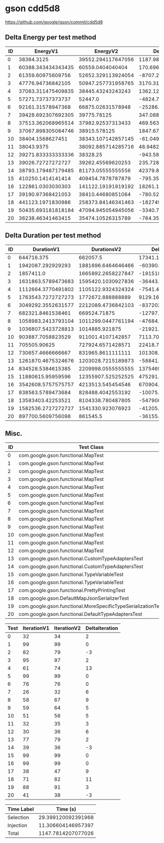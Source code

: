 # gson cdd5d8


https://github.com/google/gson/commit/cdd5d8



## Delta Energy per test method


| ID | EnergyV1 | EnergyV2 | DeltaEnergy | σV1 | σV2 |
| --- | --- | --- | --- | --- | --- |
| 0 | 38364.3125 | 39552.294117647056 | 1187.9816176470558 | 5128.349499580128 | 5160.723259442772 |
| 1 | 60388.343434343435 | 60559.0404040404 | 170.69696969696815 | 20907.942944366412 | 20629.731009238076 |
| 2 | 61359.60975609756 | 52652.329113924054 | -8707.280642173508 | 30377.54913593666 | 23727.22823870677 |
| 3 | 47776.94736842105 | 50947.257731958765 | 3170.310363537712 | 15642.471656472504 | 17085.70971724094 |
| 4 | 37083.311475409835 | 38445.43243243243 | 1362.1209570225983 | 4233.171393946158 | 5987.232953094762 |
| 5 | 57271.73737373737 | 52447.0 | -4824.737373737371 | 21973.315326920507 | 20577.741578823672 |
| 6 | 92161.31578947368 | 66875.02631578948 | -25286.2894736842 | 118058.13932040018 | 86825.14842183105 |
| 7 | 39428.692307692305 | 39775.78125 | 347.0889423076951 | 5832.904480150194 | 5287.724520850007 |
| 8 | 37513.362068965514 | 37982.92537313433 | 469.56330416881246 | 4310.821938180602 | 4707.407228541669 |
| 9 | 37067.898305084746 | 38915.578125 | 1847.6798199152545 | 4172.479105755142 | 4577.703165906073 |
| 10 | 38404.1568627451 | 38343.107142857145 | -61.04971988795296 | 4975.4142181391035 | 5012.602452385714 |
| 11 | 38043.9375 | 38092.885714285716 | 48.94821428571595 | 4885.3486501573 | 5130.000856426709 |
| 12 | 39271.833333333336 | 38328.25 | -943.5833333333358 | 5250.633847980219 | 4147.54176440696 |
| 13 | 39026.72727272727 | 39262.45569620253 | 235.72842347525875 | 7448.3993288480115 | 6182.2379316048555 |
| 14 | 38793.179487179485 | 81173.05555555556 | 42379.87606837608 | 4976.8415422851385 | 247904.19118515035 |
| 15 | 410250.1414141414 | 409454.7878787879 | -795.3535353534971 | 772573.1338166853 | 771105.035151362 |
| 16 | 122861.0303030303 | 141122.19191919192 | 18261.16161616161 | 293219.51173296483 | 319194.5773492482 |
| 17 | 39190.97368421053 | 38410.44680851064 | -780.5268756998848 | 5808.543002775908 | 5764.593956317584 |
| 18 | 441123.1971830986 | 258373.84146341463 | -182749.35571968395 | 806063.8693209001 | 616280.0557510552 |
| 19 | 50435.693181818184 | 47094.945054945056 | -3340.748126873128 | 44700.394298738356 | 39805.43182779181 |
| 20 | 36238.46341463415 | 35474.10526315789 | -764.3581514762554 | 5852.404742757609 | 5611.680172402978 |

## Delta Duration per test method


| ID | DurationV1 | DurationsV2 | DeltaDuration |
| --- | --- | --- | --- |
| 0 | 644716.375 | 662057.5 | 17341.125 |
| 1 | 1942087.292929293 | 1881696.6464646466 | -60390.64646464633 |
| 2 | 1857411.0 | 1665892.2658227847 | -191518.73417721526 |
| 3 | 1631863.5789473683 | 1595420.1030927836 | -36443.475854584714 |
| 4 | 1112664.3770491802 | 1105122.9324324324 | -7541.444616747787 |
| 5 | 1763543.7272727273 | 1772672.888888889 | 9129.161616161698 |
| 6 | 3049292.3552631577 | 2212089.4736842103 | -837202.8815789474 |
| 7 | 682321.8461538461 | 669524.71875 | -12797.127403846127 |
| 8 | 1058983.2413793104 | 1011299.0447761194 | -47684.19660319097 |
| 9 | 1036807.5423728813 | 1014885.921875 | -21921.62049788132 |
| 10 | 903887.7058823529 | 911001.4107142857 | 7113.704831932788 |
| 11 | 705505.90625 | 727924.6571428571 | 22418.75089285709 |
| 12 | 730657.4666666667 | 831965.8611111111 | 101308.39444444445 |
| 13 | 1261870.4675324676 | 1203028.7215189873 | -58841.74601348024 |
| 14 | 834528.5384615385 | 2209998.0555555555 | 1375469.517094017 |
| 15 | 11880615.95959596 | 12355907.525252525 | 475291.56565656513 |
| 16 | 3542608.5757575757 | 4213513.545454546 | 670904.9696969702 |
| 17 | 838563.5789473684 | 828488.4042553192 | -10075.174692049273 |
| 18 | 13583403.42253521 | 8104338.780487805 | -5479064.642047406 |
| 19 | 1582536.2727272727 | 1541330.923076923 | -41205.3496503497 |
| 20 | 897700.5609756098 | 861545.5 | -36155.06097560981 |

## Misc.

| ID | Test Class | Test Method |
| --- | --- | --- |
| 0 | com.google.gson.functional.MapTest | testWriteMapsWithEmptyStringKey |
| 1 | com.google.gson.functional.MapTest | testSerializeMaps |
| 2 | com.google.gson.functional.MapTest | testMapSerializationWithNullValues |
| 3 | com.google.gson.functional.MapTest | testGeneralMapField |
| 4 | com.google.gson.functional.MapTest | testMapSerializationWithNullValueButSerializeNulls |
| 5 | com.google.gson.functional.MapTest | testMapSerializationWithWildcardValues |
| 6 | com.google.gson.functional.MapTest | testMapSerialization |
| 7 | com.google.gson.functional.MapTest | testMapWithQuotes |
| 8 | com.google.gson.functional.MapTest | testMapSerializationWithNullKey |
| 9 | com.google.gson.functional.MapTest | testMapSerializationWithNullValue |
| 10 | com.google.gson.functional.MapTest | testMapSerializationWithNullValuesSerialized |
| 11 | com.google.gson.functional.MapTest | testMapOfMapSerialization |
| 12 | com.google.gson.functional.MapTest | testRawMapSerialization |
| 13 | com.google.gson.functional.CustomTypeAdaptersTest | testCustomAdapterInvokedForMapElementSerializationWithType |
| 14 | com.google.gson.functional.CustomTypeAdaptersTest | testCustomAdapterInvokedForMapElementSerialization |
| 15 | com.google.gson.functional.TypeVariableTest | testAdvancedTypeVariables |
| 16 | com.google.gson.functional.TypeVariableTest | testTypeVariablesViaTypeParameter |
| 17 | com.google.gson.functional.PrettyPrintingTest | testMap |
| 18 | com.google.gson.DefaultMapJsonSerializerTest | testNonEmptyMapSerialization |
| 19 | com.google.gson.functional.MoreSpecificTypeSerializationTest | testMapOfParameterizedSubclassFields |
| 20 | com.google.gson.functional.DefaultTypeAdaptersTest | testPropertiesSerialization |




| Test | IterationV1 | IterationV2 | DeltaIteration |
| --- | --- | --- | --- |
| 0 | 32 | 34 | 2 |
| 1 | 99 | 99 | 0 |
| 2 | 82 | 79 | -3 |
| 3 | 95 | 97 | 2 |
| 4 | 61 | 74 | 13 |
| 5 | 99 | 99 | 0 |
| 6 | 76 | 76 | 0 |
| 7 | 26 | 32 | 6 |
| 8 | 58 | 67 | 9 |
| 9 | 59 | 64 | 5 |
| 10 | 51 | 56 | 5 |
| 11 | 32 | 35 | 3 |
| 12 | 30 | 36 | 6 |
| 13 | 77 | 79 | 2 |
| 14 | 39 | 36 | -3 |
| 15 | 99 | 99 | 0 |
| 16 | 99 | 99 | 0 |
| 17 | 38 | 47 | 9 |
| 18 | 71 | 82 | 11 |
| 19 | 88 | 91 | 3 |
| 20 | 41 | 38 | -3 |



| Time Label | Time (s) |
| --- | --- |
| Selection | 29.399120092391968 |
| Injection | 11.306604146957397 |
| Total | 1147.7814207077026 |


